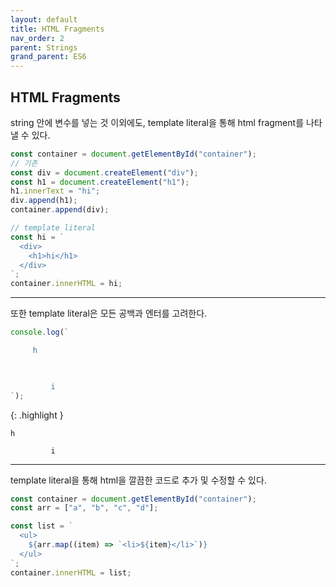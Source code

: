 ```yaml
---
layout: default
title: HTML Fragments
nav_order: 2
parent: Strings
grand_parent: ES6
---
```


## HTML Fragments

string 안에 변수를 넣는 것 이외에도, template literal을 통해 html fragment를 나타낼 수 있다.

```js
const container = document.getElementById("container");
// 기존
const div = document.createElement("div");
const h1 = document.createElement("h1");
h1.innerText = "hi";
div.append(h1);
container.append(div);

// template literal
const hi = `
  <div>
    <h1>hi</h1>
  </div>
`;
container.innerHTML = hi;
```

---

또한 template literal은 모든 공백과 엔터를 고려한다.

```js
console.log(`

     h
    


         i
`);
```

{: .highlight }

```
h

         i
```

---

template literal을 통해 html을 깔끔한 코드로 추가 및 수정할 수 있다.

```js
const container = document.getElementById("container");
const arr = ["a", "b", "c", "d"];

const list = `
  <ul>
    ${arr.map((item) => `<li>${item}</li>`)}
  </ul>
`;
container.innerHTML = list;
```
